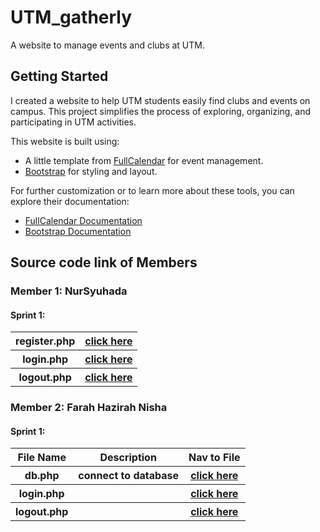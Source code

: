 # UTM_gatherly 

A website to manage events and clubs at UTM.

## Getting Started

I created a website to help UTM students easily find clubs and events on campus. This project simplifies the process of exploring, organizing, and participating in UTM activities.

This website is built using:
- A little template from [FullCalendar](https://fullcalendar.io/) for event management.
- [Bootstrap](https://getbootstrap.com/) for styling and layout.

For further customization or to learn more about these tools, you can explore their documentation:
- [FullCalendar Documentation](https://fullcalendar.io/docs)
- [Bootstrap Documentation](https://getbootstrap.com/docs)
## Source code link of Members

### Member 1: NurSyuhada

#### Sprint 1:
<table>
  <tr>
    <th>register.php
      <th><a href="iteration 1/authentication (syuhada)/register.php">click here</a>
  </tr>

  <tr>
    <th>login.php
      <th><a href="">click here</a>
  </tr>

  <tr>
    <th>logout.php
      <th><a href="">click here</a>
  </tr>

  
</table>



### Member 2: Farah Hazirah Nisha

#### Sprint 1:
<table>
  <tr>
    <th>File Name
      <th>Description
      <th>Nav to File</th>
  </tr>

  <tr>
    <th>db.php
      <th>connect to database
      <th><a href="iteration 1/Personalized Calendar (Farah Hazirah)/config/db.php">click here</a>
  </tr>

  <tr>
    <th>login.php
      <th>
      <th><a href="">click here</a>
  </tr>

  <tr>
    <th>logout.php
      <th>
      <th><a href="">click here</a>
  </tr>

  
</table>
